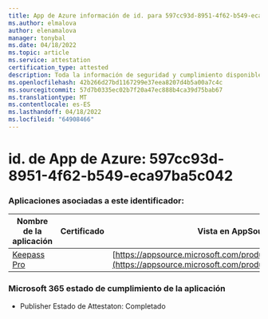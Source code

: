 ```yaml
---
title: App de Azure información de id. para 597cc93d-8951-4f62-b549-eca97ba5c042
ms.author: elmalova
author: elenamalova
manager: tonybal
ms.date: 04/18/2022
ms.topic: article
ms.service: attestation
certification_type: attested
description: Toda la información de seguridad y cumplimiento disponible para 597cc93d-8951-4f62-b549-eca97ba5c042.
ms.openlocfilehash: 42b266d27bd1167299e37eea8207d4b5a00a7c4c
ms.sourcegitcommit: 57d7b0335ec02b7f20a47ec888b4ca39d75bab67
ms.translationtype: MT
ms.contentlocale: es-ES
ms.lasthandoff: 04/18/2022
ms.locfileid: "64908466"
---
```

# <a name="azure-app-id-597cc93d-8951-4f62-b549-eca97ba5c042"></a>id. de App de Azure: 597cc93d-8951-4f62-b549-eca97ba5c042


### <a name="apps-associated-with-this-id"></a>Aplicaciones asociadas a este identificador:
| **Nombre de la aplicación** | **Certificado** | **Vista en AppSource** |
|--------------|---------------|-----------------------|
| [Keepass Pro](../forward/WA200003336.md) |  | [https://appsource.microsoft.com/product/office/WA200003336](https://appsource.microsoft.com/product/office/WA200003336) |

### <a name="microsoft-365-app-compliance-status"></a>Microsoft 365 estado de cumplimiento de la aplicación
- Publisher Estado de Attestaton: Completado
